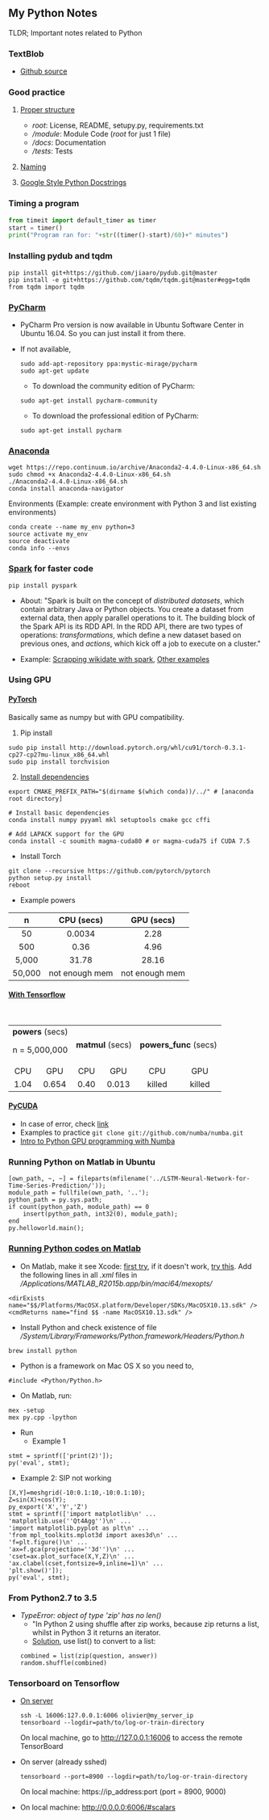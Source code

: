 ## My Python Notes

TLDR; Important notes related to Python

### TextBlob
* [Github source](http://textblob.readthedocs.io/en/dev/index.html)

### Good practice
1. [Proper structure](https://airbrake.io/blog/python/python-best-practices)
    * *root*: License, README, setupy.py, requirements.txt
    * */module*: Module Code (*root* for just 1 file)
    * */docs*: Documentation
    * */tests*: Tests

2. [Naming](https://gist.github.com/sloria/7001839#naming)

3. [Google Style Python Docstrings](http://sphinxcontrib-napoleon.readthedocs.io/en/latest/example_google.html)

### Timing a program
```python
from timeit import default_timer as timer
start = timer()
print("Program ran for: "+str((timer()-start)/60)+" minutes")
```

### Installing pydub and tqdm
```
pip install git+https://github.com/jiaaro/pydub.git@master
pip install -e git+https://github.com/tqdm/tqdm.git@master#egg=tqdm
from tqdm import tqdm
```

### [PyCharm](https://itsfoss.com/install-pycharm-ubuntu/)
* PyCharm Pro version is now available in Ubuntu Software Center in Ubuntu 16.04. So you can just install it from there.
* If not available,
  ```
  sudo add-apt-repository ppa:mystic-mirage/pycharm
  sudo apt-get update
  ```

    * To download the community edition of PyCharm:
    ```
    sudo apt-get install pycharm-community
    ```

    * To download the professional edition of PyCharm:
    ```
    sudo apt-get install pycharm
    ```
   
    
### [Anaconda](https://www.anaconda.com/download/)
```
wget https://repo.continuum.io/archive/Anaconda2-4.4.0-Linux-x86_64.sh
sudo chmod +x Anaconda2-4.4.0-Linux-x86_64.sh
./Anaconda2-4.4.0-Linux-x86_64.sh
conda install anaconda-navigator
```

Environments (Example: create environment with Python 3 and list existing environments)
```
conda create --name my_env python=3
source activate my_env
source deactivate
conda info --envs
```

### [Spark](https://spark.apache.org/examples.html) for faster code
```
pip install pyspark
```

* About: "Spark is built on the concept of *distributed datasets*, which contain arbitrary Java or Python objects. You create a dataset from external data, then apply parallel operations to it. The building block of the Spark API is its RDD API. In the RDD API, there are two types of operations: *transformations*, which define a new dataset based on previous ones, and *actions*, which kick off a job to execute on a cluster."

* Example: [Scrapping wikidate with spark](https://github.com/n4group/tf-idf-python-spark-tutorial), [Other examples](https://github.com/apache/spark/tree/master/examples/src/main/python)

### Using GPU

#### [PyTorch](http://pytorch.org/)
Basically same as numpy but with GPU compatibility.
1. Pip install
```
sudo pip install http://download.pytorch.org/whl/cu91/torch-0.3.1-cp27-cp27mu-linux_x86_64.whl
sudo pip install torchvision 
```

2. [Install dependencies](http://pytorch.org/tutorials/beginner/pytorch_with_examples.html)
```
export CMAKE_PREFIX_PATH="$(dirname $(which conda))/../" # [anaconda root directory]

# Install basic dependencies
conda install numpy pyyaml mkl setuptools cmake gcc cffi

# Add LAPACK support for the GPU
conda install -c soumith magma-cuda80 # or magma-cuda75 if CUDA 7.5
```

   * Install Torch
   ```
   git clone --recursive https://github.com/pytorch/pytorch
   python setup.py install
   reboot
   ```

* Example powers

| n | CPU (secs) | GPU (secs) |
|:--:|:--:|:--:|
| 50 | 0.0034 | 2.28 |
| 500 | 0.36 | 4.96 |
| 5,000 | 31.78 | 28.16 |
| 50,000 | not enough mem | not enough mem |


#### [With Tensorflow](https://github.com/gcunhase/PaperNotes/blob/master/notes/python_tf_gpu.py)
<table>
 <tr>
   <td colspan="2" align="center"><b>powers</b> (secs)<p>n = 5,000,000</p></td><td colspan="2" align="center"><b>matmul</b> (secs)</td><td colspan="2" align="center"><b>powers_func</b> (secs)</td>
 </tr>
 <tr>
  <td align="center">CPU</td><td align="center">GPU</td><td align="center">CPU</td><td align="center">GPU</td><td align="center">CPU</td><td align="center">GPU</td>
 </tr>
 <tr>
  <td align="center">1.04</td><td align="center">0.654</td><td align="center">0.40</td><td align="center">0.013</td><td align="center">killed</td><td align="center">killed</td>
 </tr>
</table>


#### [PyCUDA](https://developer.nvidia.com/how-to-cuda-python)
* In case of error, check [link](https://notgnoshi.github.io/installing-numba-on-ubuntu/)
* Examples to practice ```git clone git://github.com/numba/numba.git```
* [Intro to Python GPU programming with Numba](https://github.com/ContinuumIO/numbapro-examples/blob/master/webinars/2014_06_17/intro_to_gpu_python.ipynb)

### Running Python on Matlab in Ubuntu
```
[own_path, ~, ~] = fileparts(mfilename('../LSTM-Neural-Network-for-Time-Series-Prediction/'));
module_path = fullfile(own_path, '..');
python_path = py.sys.path;
if count(python_path, module_path) == 0
    insert(python_path, int32(0), module_path);
end
py.helloworld.main();
```

### [Running Python codes on Matlab](http://adared.ch/matpy/)
* On Matlab, make it see Xcode: [first try](https://kr.mathworks.com/matlabcentral/answers/246507-why-can-t-mex-find-a-supported-compiler-in-matlab-r2015b-after-i-upgraded-to-xcode-7-0), if it doesn't work, [try this](https://bitbucket.org/d2d-development/d2d-software/issues/46/xcode-7-on-osx-with-matlab-r2015a-b). Add the following lines in all *.xml* files in */Applications/MATLAB_R2015b.app/bin/maci64/mexopts/*
```
<dirExists name="$$/Platforms/MacOSX.platform/Developer/SDKs/MacOSX10.13.sdk" />
<cmdReturns name="find $$ -name MacOSX10.13.sdk" />
```

* Install Python and check existence of file */System/Library/Frameworks/Python.framework/Headers/Python.h*
```
brew install python
```
  * Python is a framework on Mac OS X so you need to, 
  ```
  #include <Python/Python.h>
  ```
  
* On Matlab, run:
```
mex -setup
mex py.cpp -lpython
```

* Run
  * Example 1
```
stmt = sprintf(['print(2)']);
py('eval', stmt);
```

  * Example 2: SIP not working
```
[X,Y]=meshgrid(-10:0.1:10,-10:0.1:10);
Z=sin(X)+cos(Y);
py_export('X','Y','Z')
stmt = sprintf(['import matplotlib\n' ...
'matplotlib.use(''Qt4Agg'')\n' ...
'import matplotlib.pyplot as plt\n' ...
'from mpl_toolkits.mplot3d import axes3d\n' ...
'f=plt.figure()\n' ...
'ax=f.gca(projection=''3d'')\n' ...
'cset=ax.plot_surface(X,Y,Z)\n' ...
'ax.clabel(cset,fontsize=9,inline=1)\n' ...
'plt.show()']);
py('eval', stmt);
```

### From Python2.7 to 3.5
* *TypeError: object of type 'zip' has no len()*
   * "In Python 2 using shuffle after zip works, because zip returns a list, whilst in Python 3 it returns an iterator.
   * [Solution](https://stackoverflow.com/questions/18048310/len-error-for-zipping-in-python), use list() to convert to a list:
    ```
    combined = list(zip(question, answer))
    random.shuffle(combined)
    ```
    
### Tensorboard on Tensorflow

* [On server](https://stackoverflow.com/questions/37987839/how-can-i-run-tensorboard-on-a-remote-server)
  ```
  ssh -L 16006:127.0.0.1:6006 olivier@my_server_ip
  tensorboard --logdir=path/to/log-or-train-directory
  ```
  On local machine, go to http://127.0.0.1:16006 to access the remote TensorBoard

* On server (already sshed)
  ```
  tensorboard --port=8900 --logdir=path/to/log-or-train-directory
  ```
  On local machine: https://ip_address:port (port = 8900, 9000)

* On local machine: http://0.0.0.0:6006/#scalars
